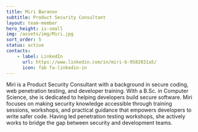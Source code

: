 ```yaml
---
title: Miri Baranov
subtitle: Product Security Consultant
layout: team-member
hero_height: is-small
img: /assets/img/Miri.jpg
sort_order: 5
status: active
contacts:
    - label: LinkedIn
      url: https://www.linkedin.com/in/miri-b-9582031a5/
      icon: fab fa-linkedin-in
---
```


Miri is a Product Security Consultant with a background in secure coding, web penetration testing, and developer training.
With a B.Sc. in Computer Science, she is dedicated to helping developers build secure software.
Miri focuses on making security knowledge accessible through training sessions, workshops,
and practical guidance that empowers developers to write safer code. Having led penetration testing workshops,
she actively works to bridge the gap between security and development teams.

